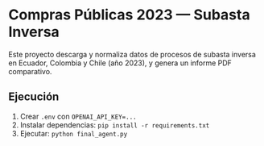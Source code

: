 # Compras Públicas 2023 — Subasta Inversa
Este proyecto descarga y normaliza datos de procesos de subasta inversa en Ecuador, Colombia y Chile (año 2023), y genera un informe PDF comparativo.

## Ejecución
1. Crear `.env` con `OPENAI_API_KEY=...`
2. Instalar dependencias: `pip install -r requirements.txt`
3. Ejecutar: `python final_agent.py`
